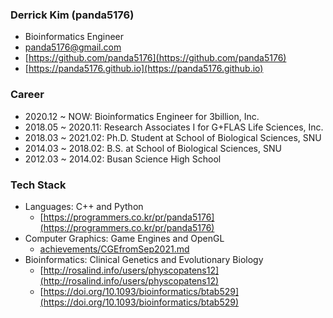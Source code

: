 ### Derrick Kim (panda5176)
- Bioinformatics Engineer
- panda5176@gmail.com
- [https://github.com/panda5176](https://github.com/panda5176)
- [https://panda5176.github.io](https://panda5176.github.io)

### Career
- 2020.12 ~ NOW: Bioinformatics Engineer for 3billion, Inc.
- 2018.05 ~ 2020.11: Research Associates I for G+FLAS Life Sciences, Inc.
- 2018.03 ~ 2021.02: Ph.D. Student at School of Biological Sciences, SNU
- 2014.03 ~ 2018.02: B.S. at School of Biological Sciences, SNU
- 2012.03 ~ 2014.02: Busan Science High School

### Tech Stack
- Languages: C++ and Python 
  - [https://programmers.co.kr/pr/panda5176](https://programmers.co.kr/pr/panda5176)
- Computer Graphics: Game Engines and OpenGL
  - [achievements/CGEfromSep2021.md](https://github.com/panda5176/panda5176/blob/main/achievements/CGEfromSep2021.md)
- Bioinformatics: Clinical Genetics and Evolutionary Biology
  - [http://rosalind.info/users/physcopatens12](http://rosalind.info/users/physcopatens12)
  - [https://doi.org/10.1093/bioinformatics/btab529](https://doi.org/10.1093/bioinformatics/btab529)

